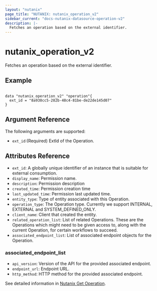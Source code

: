 ```yaml
---
layout: "nutanix"
page_title: "NUTANIX: nutanix_operation_v2"
sidebar_current: "docs-nutanix-datasource-operation-v2"
description: |-
  Fetches an operation based on the external identifier.
---
```


# nutanix_operation_v2

Fetches an operation based on the external identifier.

## Example

```hcl

data "nutanix_operation_v2" "operation"{
  ext_id = "8a938cc5-282b-48c4-81be-de22de145d07"
}

```

## Argument Reference

The following arguments are supported:

- `ext_id`:(Required) ExtId of the Operation.

## Attributes Reference

- `ext_id`: A globally unique identifier of an instance that is suitable for external consumption.
- `display_name`: Permission name.
- `description`: Permission description
- `created_time`: Permission creation time
- `last_updated_time`: Permission last updated time.
- `entity_type`: Type of entity associated with this Operation.
- `operation_type`: The Operation type. Currently we support INTERNAL, EXTERNAL and SYSTEM_DEFINED_ONLY.
- `client_name`: Client that created the entity.
- `related_operation_list`: List of related Operations. These are the Operations which might need to be given access to, along with the current Operation, for certain workflows to succeed.
- `associated_endpoint_list`: List of associated endpoint objects for the Operation.

### associated_endpoint_list

- `api_version`: Version of the API for the provided associated endpoint.
- `endpoint_url`: Endpoint URL.
- `http_method`: HTTP method for the provided associated endpoint.

See detailed information in [Nutanix Get Operation](https://developers.nutanix.com/api-reference?namespace=iam&version=v4.0#tag/Operations/operation/getOperationById).
